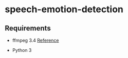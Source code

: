 # speech-emotion-detection

## Requirements
- ffmpeg 3.4 [Reference]("http://ubuntuhandbook.org/index.php/2017/05/install-ffmpeg-3-3-in-ubuntu-16-04-14-04/")

- Python 3


